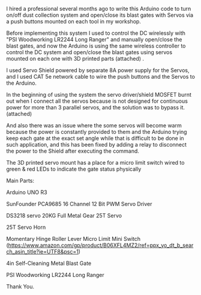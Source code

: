 I hired a professional several months ago to write this Arduino code to turn on/off dust collection system and open/close its blast gates
with Servos via a push buttons mounted on each tool in my workshop.

Before implementing this system I used to control the DC wirelessly with "PSI Woodworking LR2244 Long Ranger" and manually open/close the blast gates, and now the Arduino is using the same wireless controller to control the DC system and open/close the blast gates using servos mounted on each one with 3D printed parts (attached) .

I used Servo Shield powered by separate 8A power supply for the Servos, and I used CAT 5e network cable to wire the push buttons and the Servos to the Arduino.

In the beginning of using the system the servo driver/shield MOSFET burnt out when I connect all the servos because is not designed for continuous power for more than 3 parallel servos, and the solution was to bypass it. (attached)

And also there was an issue where the some servos will become warm because the power is constantly provided to them and the Arduino trying keep each gate at the exact set angle while that is difficult to be done in such application, and this has been fixed by adding a relay to disconnect the power to the Shield after executing the command.

The 3D printed servo mount has a place for a micro limit switch wired to green & red LEDs to indicate the gate status physically


Main Parts:

Arduino UNO R3

SunFounder PCA9685 16 Channel 12 Bit PWM Servo Driver

DS3218 servo 20KG Full Metal Gear 25T Servo

25T Servo Horn

Momentary Hinge Roller Lever Micro Limit Mini Switch (https://www.amazon.com/gp/product/B06XFL4MZ2/ref=ppx_yo_dt_b_search_asin_title?ie=UTF8&psc=1)

4in Self-Cleaning Metal Blast Gate

PSI Woodworking LR2244 Long Ranger




Thank You.
